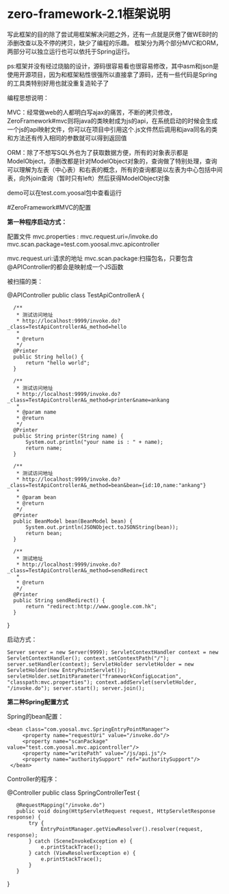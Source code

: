 # zero-framework-2.1框架说明
写此框架的目的除了尝试用框架解决问题之外，还有一点就是厌倦了做WEB时的添删改查以及不停的拷贝，缺少了编程的乐趣。
框架分为两个部分MVC和ORM，两部分可以独立运行也可以依托于Spring运行。

ps:框架并没有经过烧脑的设计，源码很容易看也很容易修改，其中asm和json是使用开源项目，因为和框架粘性很强所以直接拿了源码，还有一些代码是Spring的工具类特别好用也就没重复造轮子了

编程思想说明：

MVC：经常做web的人都明白写ajax的痛苦，不断的拷贝修改，ZeroFramework#mvc则将java的类映射成为js的api，在系统启动的时候会生成一个js的api映射文件，你可以在项目中引用这个.js文件然后调用和java同名的类和方法还有传入相同的参数就可以得到返回值

ORM：除了不想写SQL外也为了获取数据方便，所有的对象表示都是ModelObject，添删改都是针对ModelObject对象的，查询做了特别处理，查询可以理解为左表（中心表）和右表的概念，所有的查询都是以左表为中心包括中间表，向外join查询（暂时只有left）然后获得ModelObject对象

demo可以在test.com.yoosal包中查看运行

#ZeroFramework#MVC的配置

**第一种程序启动方式：**

配置文件 mvc.properties :
mvc.request.uri=/invoke.do
mvc.scan.package=test.com.yoosal.mvc.apicontroller
 
 mvc.request.uri:请求的地址
 mvc.scan.package:扫描包名，只要包含@APIController的都会是映射成一个JS函数
 
 被扫描的类：
 
  @APIController
  public class TestApiControllerA {

      /**
       * 测试访问地址
       * http://localhost:9999/invoke.do?_class=TestApiControllerA&_method=hello
       *
       * @return
       */
      @Printer
      public String hello() {
          return "hello world";
      }
  
      /**
       * 测试访问地址
       * http://localhost:9999/invoke.do?_class=TestApiControllerA&_method=printer&name=ankang
       *
       * @param name
       * @return
       */
      @Printer
      public String printer(String name) {
          System.out.println("your name is : " + name);
          return name;
      }
  
      /**
       * 测试访问地址
       * http://localhost:9999/invoke.do?_class=TestApiControllerA&_method=bean&bean={id:10,name:"ankang"}
       *
       * @param bean
       * @return
       */
      @Printer
      public BeanModel bean(BeanModel bean) {
          System.out.println(JSONObject.toJSONString(bean));
          return bean;
      }
  
      /**
       * 测试地址
       * http://localhost:9999/invoke.do?_class=TestApiControllerA&_method=sendRedirect
       *
       * @return
       */
      @Printer
      public String sendRedirect() {
          return "redirect:http://www.google.com.hk";
      }
  }

启动方式：

  `Server server = new Server(9999);
  ServletContextHandler context = new ServletContextHandler();
  context.setContextPath("/");
  server.setHandler(context);
  ServletHolder servletHolder = new ServletHolder(new EntryPointServlet());
  servletHolder.setInitParameter("frameworkConfigLocation", "classpath:mvc.properties");
  context.addServlet(servletHolder, "/invoke.do");
  server.start();
  server.join();`
  
  
**第二种Spring配置方式**

Spring的bean配置：

    <bean class="com.yoosal.mvc.SpringEntryPointManager">
         <property name="requestUri" value="/invoke.do"/>
         <property name="scanPackage" value="test.com.yoosal.mvc.apicontroller"/>
         <property name="writePath" value="/js/api.js"/>
         <property name="authoritySupport" ref="authoritySupport"/>
     </bean>

  
  Controller的程序：
  
   @Controller
   public class SpringControllerTest {
   
       @RequestMapping("/invoke.do")
       public void doing(HttpServletRequest request, HttpServletResponse response) {
           try {
               EntryPointManager.getViewResolver().resolver(request, response);
           } catch (SceneInvokeException e) {
               e.printStackTrace();
           } catch (ViewResolverException e) {
               e.printStackTrace();
           }
       }
   }